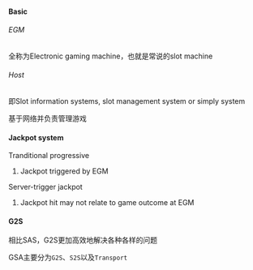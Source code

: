 #### Basic
###### EGM
全称为Electronic gaming machine，也就是常说的slot machine

###### Host
即Slot information systems, slot management system or simply system

基于网络并负责管理游戏

#### Jackpot system
Tranditional progressive
1. Jackpot triggered by EGM

Server-trigger jackpot
1. Jackpot hit may not relate to game outcome at EGM


#### G2S
相比SAS，G2S更加高效地解决各种各样的问题

GSA主要分为`G2S`、`S2S`以及`Transport`